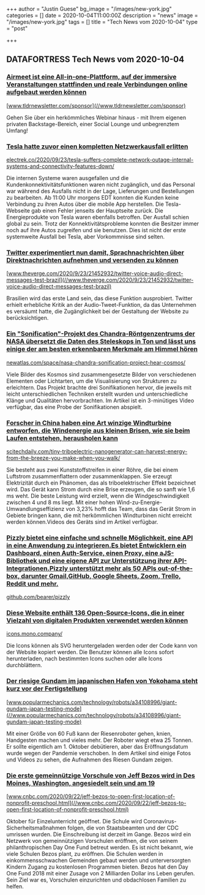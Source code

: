 +++
author = "Justin Guese"
bg_image = "/images/new-york.jpg"
categories = []
date = 2020-10-04T11:00:00Z
description = "news"
image = "/images/new-york.jpg"
tags = []
title = "Tech News vom 2020-10-04"
type = "post"

+++

        
## DATAFORTRESS Tech News vom 2020-10-04



### [Airmeet ist eine All-in-one-Plattform, auf der immersive Veranstaltungen stattfinden und reale Verbindungen online aufgebaut werden können](//www.tldrnewsletter.com/sponsor)


[www.tldrnewsletter.com/sponsor](//www.tldrnewsletter.com/sponsor)


Gehen Sie über ein herkömmliches Webinar hinaus - mit Ihrem eigenen privaten Backstage-Bereich, einer Social Lounge und unbegrenztem Umfang!


### [Tesla hatte zuvor einen kompletten Netzwerkausfall erlitten](//electrek.co/2020/09/23/tesla-suffers-complete-network-outage-internal-systems-and-connectivity-features-down/)


[electrek.co/2020/09/23/tesla-suffers-complete-network-outage-internal-systems-and-connectivity-features-down/](//electrek.co/2020/09/23/tesla-suffers-complete-network-outage-internal-systems-and-connectivity-features-down/)


Die internen Systeme waren ausgefallen und die Kundenkonnektivitätsfunktionen waren nicht zugänglich, und das Personal war während des Ausfalls nicht in der Lage, Lieferungen und Bestellungen zu bearbeiten. Ab 11:00 Uhr morgens EDT konnten die Kunden keine Verbindung zu ihren Autos über die mobile App herstellen. Die Tesla-Webseite gab einen Fehler jenseits der Hauptseite zurück. Die Energieprodukte von Tesla waren ebenfalls betroffen. Der Ausfall schien global zu sein. Trotz der Konnektivitätsprobleme konnten die Besitzer immer noch auf ihre Autos zugreifen und sie benutzen. Dies ist nicht der erste systemweite Ausfall bei Tesla, aber Vorkommnisse sind selten.


### [Twitter experimentiert nun damit, Sprachnachrichten über Direktnachrichten aufnehmen und versenden zu können](//www.theverge.com/2020/9/23/21452932/twitter-voice-audio-direct-messages-test-brazil)


[www.theverge.com/2020/9/23/21452932/twitter-voice-audio-direct-messages-test-brazil](//www.theverge.com/2020/9/23/21452932/twitter-voice-audio-direct-messages-test-brazil)


Brasilien wird das erste Land sein, das diese Funktion ausprobiert. Twitter erhielt erhebliche Kritik an der Audio-Tweet-Funktion, da das Unternehmen es versäumt hatte, die Zugänglichkeit bei der Gestaltung der Website zu berücksichtigen.


### [Ein "Sonification"-Projekt des Chandra-Röntgenzentrums der NASA übersetzt die Daten des Steleskops in Ton und lässt uns einige der am besten erkennbaren Merkmale am Himmel hören](//newatlas.com/space/nasa-chandra-sonification-project-hear-cosmos/)


[newatlas.com/space/nasa-chandra-sonification-project-hear-cosmos/](//newatlas.com/space/nasa-chandra-sonification-project-hear-cosmos/)


Viele Bilder des Kosmos sind zusammengesetzte Bilder von verschiedenen Elementen oder Lichtarten, um die Visualisierung von Strukturen zu erleichtern. Das Projekt brachte drei Sonifikationen hervor, die jeweils mit leicht unterschiedlichen Techniken erstellt wurden und unterschiedliche Klänge und Qualitäten hervorbrachten. Im Artikel ist ein 3-minütiges Video verfügbar, das eine Probe der Sonifikationen abspielt.


### [Forscher in China haben eine Art winzige Windturbine entworfen, die Windenergie aus kleinen Brisen, wie sie beim Laufen entstehen, herausholen kann](//scitechdaily.com/tiny-triboelectric-nanogenerator-can-harvest-energy-from-the-breeze-you-make-when-you-walk/)


[scitechdaily.com/tiny-triboelectric-nanogenerator-can-harvest-energy-from-the-breeze-you-make-when-you-walk/](//scitechdaily.com/tiny-triboelectric-nanogenerator-can-harvest-energy-from-the-breeze-you-make-when-you-walk/)


Sie besteht aus zwei Kunststoffstreifen in einer Röhre, die bei einem Luftstrom zusammenflattern oder zusammenklappen. Sie erzeugt Elektrizität durch ein Phänomen, das als triboelektrischer Effekt bezeichnet wird. Das Gerät kann Strom durch eine Brise erzeugen, die so sanft wie 1,6 ms weht. Die beste Leistung wird erzielt, wenn die Windgeschwindigkeit zwischen 4 und 8 ms liegt. Mit einer hohen Wind-zu-Energie-Umwandlungseffizienz von 3,23% hofft das Team, dass das Gerät Strom in Gebiete bringen kann, die mit herkömmlichen Windturbinen nicht erreicht werden können.Videos des Geräts sind im Artikel verfügbar.


### [Pizzly bietet eine einfache und schnelle Möglichkeit, eine API in eine Anwendung zu integrieren.Es bietet Entwicklern ein Dashboard, einen Auth-Service, einen Proxy, eine aJS-Bibliothek und eine eigene API zur Unterstützung ihrer API-Integrationen.Pizzly unterstützt mehr als 50 APIs out-of-the-box, darunter Gmail,GitHub, Google Sheets, Zoom, Trello, Reddit und mehr.](//github.com/bearer/pizzly)


[github.com/bearer/pizzly](//github.com/bearer/pizzly)





### [Diese Website enthält 136 Open-Source-Icons, die in einer Vielzahl von digitalen Produkten verwendet werden können](//icons.mono.company/)


[icons.mono.company/](//icons.mono.company/)


Die Icons können als SVG heruntergeladen werden oder der Code kann von der Website kopiert werden. Die Benutzer können alle Icons sofort herunterladen, nach bestimmten Icons suchen oder alle Icons durchblättern.


### [Der riesige Gundam im japanischen Hafen von Yokohama steht kurz vor der Fertigstellung](//www.popularmechanics.com/technology/robots/a34108996/giant-gundam-japan-testing-mode)


[www.popularmechanics.com/technology/robots/a34108996/giant-gundam-japan-testing-mode](//www.popularmechanics.com/technology/robots/a34108996/giant-gundam-japan-testing-mode)


Mit einer Größe von 60 Fuß kann der Riesenroboter gehen, knien, Handgesten machen und vieles mehr. Der Roboter wiegt etwa 25 Tonnen. Er sollte eigentlich am 1. Oktober debütieren, aber das Eröffnungsdatum wurde wegen der Pandemie verschoben. In dem Artikel sind einige Fotos und Videos zu sehen, die Aufnahmen des Riesen Gundam zeigen.


### [Die erste gemeinnützige Vorschule von Jeff Bezos wird in Des Moines, Washington, angesiedelt sein und am 19](//www.cnbc.com/2020/09/22/jeff-bezos-to-open-first-location-of-nonprofit-preschool.html)


[www.cnbc.com/2020/09/22/jeff-bezos-to-open-first-location-of-nonprofit-preschool.html](//www.cnbc.com/2020/09/22/jeff-bezos-to-open-first-location-of-nonprofit-preschool.html)


Oktober für Einzelunterricht geöffnet. Die Schule wird Coronavirus-Sicherheitsmaßnahmen folgen, die von Staatsbeamten und der CDC umrissen wurden. Die Einschreibung ist derzeit im Gange. Bezos wird ein Netzwerk von gemeinnützigen Vorschulen eröffnen, die von seinem philanthropischen Day One Fund betreut werden. Es ist nicht bekannt, wie viele Schulen Bezos plant, zu eröffnen. Die Schulen werden in einkommensschwachen Gemeinden gebaut werden und unterversorgten Kindern Zugang zu kostenlosen Programmen bieten. Bezos hat den Day One Fund 2018 mit einer Zusage von 2 Milliarden Dollar ins Leben gerufen. Sein Ziel war es, Vorschulen einzurichten und obdachlosen Familien zu helfen.